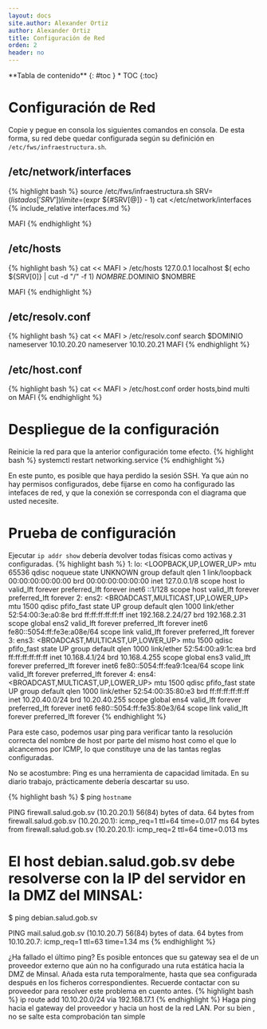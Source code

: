 ```yaml
---
layout: docs
site.author: Alexander Ortiz
author: Alexander Ortiz
title: Configuración de Red
orden: 2
header: no
---
```


<div class="panel radius" markdown="1">
**Tabla de contenido**
{: #toc }
*  TOC
{:toc}
</div>

# Configuración de Red
Copie y pegue en consola los siguientes comandos en consola. De esta forma, su red debe quedar configurada según su definición en `/etc/fws/infraestructura.sh`.

## /etc/network/interfaces

{% highlight bash %}
source /etc/fws/infraestructura.sh
SRV=(${listados['SRV']})
limite=$(expr ${#SRV[@]} - 1)
cat <<MAFI >/etc/network/interfaces
{% include_relative interfaces.md %}

MAFI
{% endhighlight %}

## /etc/hosts
{% highlight bash %}
cat << MAFI > /etc/hosts
127.0.0.1         localhost
$( echo ${SRV[0]} | cut -d "/" -f 1)        $NOMBRE.$DOMINIO   $NOMBRE

MAFI
{% endhighlight %}

## /etc/resolv.conf
{% highlight bash %}
cat << MAFI > /etc/resolv.conf
search $DOMINIO
nameserver 10.10.20.20 
nameserver 10.10.20.21
MAFI
{% endhighlight %}

## /etc/host.conf
{% highlight bash %}
cat << MAFI > /etc/host.conf
order hosts,bind 
multi on 
MAFI
{% endhighlight %}

# Despliegue de la configuración
Reinicie la red para que la anterior configuración tome efecto.
{% highlight bash %}
systemctl restart networking.service
{% endhighlight %}

<div class="row">
    <div class="panel callout">
        En este punto, es posible que haya perdido la sesión SSH. Ya que aún no hay permisos configurados, debe fijarse en como ha configurado las intefaces de red, y que la conexión se corresponda con el diagrama que usted necesite.
    </div>
</div>


# Prueba de configuración
Ejecutar `ip addr show` debería devolver todas físicas como activas y configuradas. 
{% highlight bash %}
1: lo: <LOOPBACK,UP,LOWER_UP> mtu 65536 qdisc noqueue state UNKNOWN group default qlen 1
    link/loopback 00:00:00:00:00:00 brd 00:00:00:00:00:00
    inet 127.0.0.1/8 scope host lo
       valid_lft forever preferred_lft forever
    inet6 ::1/128 scope host 
       valid_lft forever preferred_lft forever
2: ens2: <BROADCAST,MULTICAST,UP,LOWER_UP> mtu 1500 qdisc pfifo_fast state UP group default qlen 1000
    link/ether 52:54:00:3e:a0:8e brd ff:ff:ff:ff:ff:ff
    inet 192.168.2.24/27 brd 192.168.2.31 scope global ens2
       valid_lft forever preferred_lft forever
    inet6 fe80::5054:ff:fe3e:a08e/64 scope link 
       valid_lft forever preferred_lft forever
3: ens3: <BROADCAST,MULTICAST,UP,LOWER_UP> mtu 1500 qdisc pfifo_fast state UP group default qlen 1000
    link/ether 52:54:00:a9:1c:ea brd ff:ff:ff:ff:ff:ff
    inet 10.168.4.1/24 brd 10.168.4.255 scope global ens3
       valid_lft forever preferred_lft forever
    inet6 fe80::5054:ff:fea9:1cea/64 scope link 
       valid_lft forever preferred_lft forever
4: ens4: <BROADCAST,MULTICAST,UP,LOWER_UP> mtu 1500 qdisc pfifo_fast state UP group default qlen 1000
    link/ether 52:54:00:35:80:e3 brd ff:ff:ff:ff:ff:ff
    inet 10.20.40.0/24 brd 10.20.40.255 scope global ens4
       valid_lft forever preferred_lft forever
    inet6 fe80::5054:ff:fe35:80e3/64 scope link 
       valid_lft forever preferred_lft forever
{% endhighlight %}

Para este caso, podemos usar ping para verificar tanto la resolución correcta del nombre de host por parte del mismo host como el que lo alcancemos por ICMP, lo que constituye una de las tantas reglas configuradas.

<div class="row">
    <div class="panel callout">
        No se acostumbre: Ping es una herramienta de capacidad limitada. En su diario trabajo, prácticamente debería descartar su uso.
    </div>
</div>

{% highlight bash %}
$ ping `hostname`

PING firewall.salud.gob.sv (10.20.20.1) 56(84) bytes of data.
64 bytes from firewall.salud.gob.sv (10.20.20.1): icmp_req=1 ttl=64 time=0.017 ms
64 bytes from firewall.salud.gob.sv (10.20.20.1): icmp_req=2 ttl=64 time=0.013 ms

# El host debian.salud.gob.sv debe resolverse con la IP del servidor en la DMZ del MINSAL:
$ ping debian.salud.gob.sv

PING mail.salud.gob.sv (10.10.20.7) 56(84) bytes of data. 
64 bytes from 10.10.20.7: icmp_req=1 ttl=63 time=1.34 ms
{% endhighlight %}

¿Ha fallado el último ping? Es posible entonces que su gateway sea el de un proveedor externo que aún no ha configurado una ruta estática hacia la DMZ de Minsal. Añada esta ruta temporalmente, hasta que sea configurada después en los ficheros correspondientes. Recuerde contactar con su proveedor para resolver este problema en cuento antes.
{% highlight bash %}
ip route add 10.10.20.0/24 via 192.168.17.1 
{% endhighlight %}
Haga ping hacia el gateway del proveedor y hacia un host de la red LAN. Por su bien , no se salte esta comprobación tan simple
